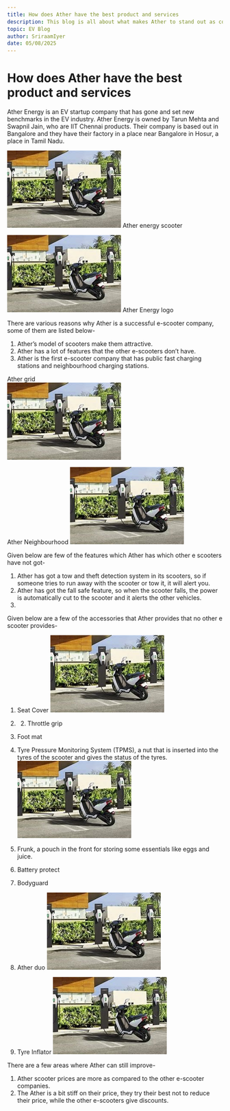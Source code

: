 ```yaml
---
title: How does Ather have the best product and services
description: This blog is all about what makes Ather to stand out as compared to thye other e scooter companies.
topic: EV Blog
author: SriraamIyer
date: 05/08/2025
---
```


# How does Ather have the best product and services
Ather Energy is an EV startup company that has gone and set new benchmarks in the EV industry.
Ather Energy is owned by Tarun Mehta and Swapnil Jain, who are IIT Chennai products. Their company is based out in Bangalore and they have their factory in a place near Bangalore in Hosur, a place in Tamil Nadu.

![Alt text](./media/charging-stations/ather-grid.jpg "Ather grid")
Ather energy scooter

![Alt text](./media/charging-stations/ather-grid.jpg "Ather grid")
Ather Energy logo

There are various reasons why Ather is a successful e-scooter company, some of them are listed below-
1.	Ather’s model of scooters make them attractive.
2.	Ather has a lot of features that the other e-scooters don’t have.
3.	Ather is the first e-scooter company that has public fast charging stations and neighbourhood charging stations.

Ather grid                          
![Alt text](./media/charging-stations/ather-grid.jpg "Ather grid")

Ather Neighbourhood
![Alt text](./media/charging-stations/ather-grid.jpg "Ather grid")

Given below are few of the features which Ather has which other e scooters have not got-
1.	Ather has got a tow and theft detection system in its scooters, so if someone tries to run away with the scooter or tow it, it will alert you.
2.	Ather has got the fall safe feature, so when the scooter falls, the power is automatically cut to the scooter and it alerts the other vehicles.
3.	
Given below are a few of the accessories that Ather provides that no other e scooter provides-
1.	Seat Cover
![Alt text](./media/charging-stations/ather-grid.jpg "Ather grid")

2.	2.	Throttle grip
3.	Foot mat
4.	Tyre Pressure Monitoring System (TPMS), a nut that is inserted into the tyres of the scooter and gives the status of the tyres.
![Alt text](./media/charging-stations/ather-grid.jpg "Ather grid")

5.	Frunk, a pouch in the front for storing some essentials like eggs and juice.
6.	Battery protect
7.	Bodyguard
8.	Ather duo
![Alt text](./media/charging-stations/ather-grid.jpg "Ather grid")

9.	Tyre Inflator
![Alt text](./media/charging-stations/ather-grid.jpg "Ather grid")

There are a few areas where Ather can still improve-
1.	Ather scooter prices are more as compared to the other e-scooter companies.
2.	The Ather is a bit stiff on their price, they try their best not to reduce their price, while the other e-scooters give discounts.





